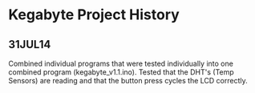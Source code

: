 Kegabyte Project History
========================

## 31JUL14
Combined individual programs that were tested individually into one combined program (kegabyte_v1.1.ino). Tested that the DHT's (Temp Sensors) are reading and that the button press cycles the LCD correctly. 
